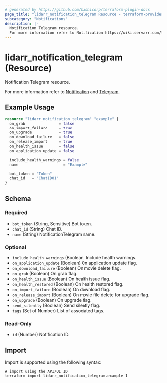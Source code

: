 ```yaml
---
# generated by https://github.com/hashicorp/terraform-plugin-docs
page_title: "lidarr_notification_telegram Resource - terraform-provider-lidarr"
subcategory: "Notifications"
description: |-
  Notification Telegram resource.
  For more information refer to Notification https://wiki.servarr.com/lidarr/settings#connect and Telegram https://wiki.servarr.com/lidarr/supported#telegram.
---
```


# lidarr_notification_telegram (Resource)

<!-- subcategory:Notifications -->Notification Telegram resource.
For more information refer to [Notification](https://wiki.servarr.com/lidarr/settings#connect) and [Telegram](https://wiki.servarr.com/lidarr/supported#telegram).

## Example Usage

```terraform
resource "lidarr_notification_telegram" "example" {
  on_grab               = false
  on_import_failure     = true
  on_upgrade            = true
  on_download_failure   = false
  on_release_import     = true
  on_health_issue       = false
  on_application_update = false

  include_health_warnings = false
  name                    = "Example"

  bot_token = "Token"
  chat_id   = "ChatID01"
}
```

<!-- schema generated by tfplugindocs -->
## Schema

### Required

- `bot_token` (String, Sensitive) Bot token.
- `chat_id` (String) Chat ID.
- `name` (String) NotificationTelegram name.

### Optional

- `include_health_warnings` (Boolean) Include health warnings.
- `on_application_update` (Boolean) On application update flag.
- `on_download_failure` (Boolean) On movie delete flag.
- `on_grab` (Boolean) On grab flag.
- `on_health_issue` (Boolean) On health issue flag.
- `on_health_restored` (Boolean) On health restored flag.
- `on_import_failure` (Boolean) On download flag.
- `on_release_import` (Boolean) On movie file delete for upgrade flag.
- `on_upgrade` (Boolean) On upgrade flag.
- `send_silently` (Boolean) Send silently flag.
- `tags` (Set of Number) List of associated tags.

### Read-Only

- `id` (Number) Notification ID.

## Import

Import is supported using the following syntax:

```shell
# import using the API/UI ID
terraform import lidarr_notification_telegram.example 1
```
